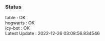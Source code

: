 ### Status


table : OK  
hogwarts : OK  
icy-bot : OK  
Latest Update : 2022-12-26 03:08:56.834546
